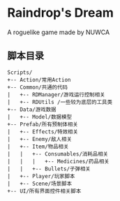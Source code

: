 # Raindrop's Dream
A roguelike game made by NUWCA

## 脚本目录

```
Scripts/
+-- Action/常用Action
+-- Common/共通的代码
|   +-- RDManager/游戏运行控制相关
|   +-- RDUtils	/一些较为底层的工具类
+-- Data/游戏数据
|   +-- Model/数据模型
+-- Prefab/所有预制体相关
|   +-- Effects/特效相关
|   +-- Enemy/敌人相关
|   +-- Item/物品相关
|   |   +-- Consumables/消耗品相关
|   |   |   +-- Medicines/药品相关
|   |   +-- Bullets/子弹相关
|   +-- Player/玩家脚本
|   +-- Scene/场景脚本
+-- UI/所有界面控件相关脚本
```
